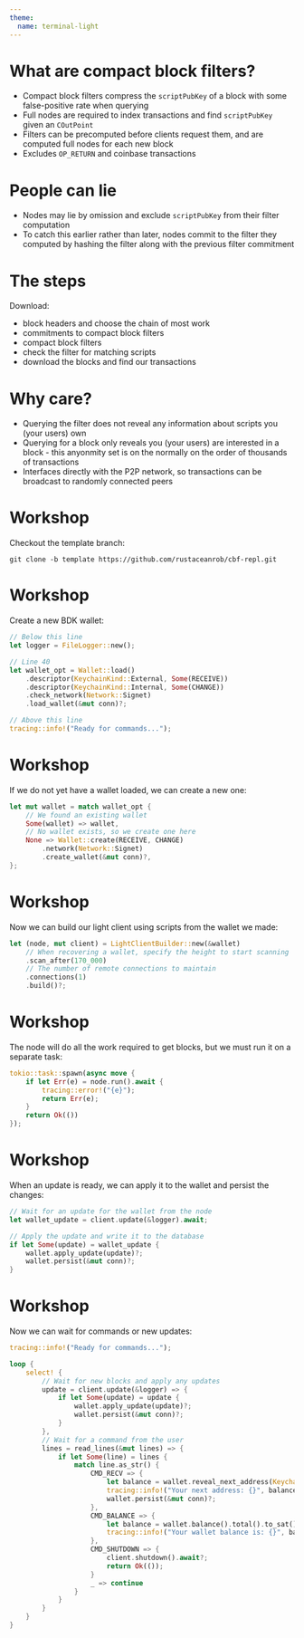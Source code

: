 ```yaml
---
theme:
  name: terminal-light
---
```


What are compact block filters?
===

* Compact block filters compress the `scriptPubKey` of a block with some false-positive rate when querying
* Full nodes are required to index transactions and find `scriptPubKey` given an `COutPoint`
* Filters can be precomputed before clients request them, and are computed full nodes for each new block
* Excludes `OP_RETURN` and coinbase transactions

<!-- end_slide -->

People can lie
===

* Nodes may lie by omission and exclude `scriptPubKey` from their filter computation
* To catch this earlier rather than later, nodes commit to the filter they computed by hashing the filter along with the previous filter commitment

<!-- end_slide -->

The steps
===

Download:

* block headers and choose the chain of most work
* commitments to compact block filters
* compact block filters
* check the filter for matching scripts
* download the blocks and find our transactions

<!-- end_slide -->

Why care?
===

* Querying the filter does not reveal any information about scripts you (your users) own
* Querying for a block only reveals you (your users) are interested in a block - this anyonmity set is on the normally on the order of thousands of transactions
* Interfaces directly with the P2P network, so transactions can be broadcast to randomly connected peers

<!-- end_slide -->

Workshop
===

Checkout the template branch: 

`
git clone -b template https://github.com/rustaceanrob/cbf-repl.git
`

<!-- end_slide -->

Workshop
===

Create a new BDK wallet:

```rust
// Below this line
let logger = FileLogger::new();

// Line 40
let wallet_opt = Wallet::load()
	.descriptor(KeychainKind::External, Some(RECEIVE))
	.descriptor(KeychainKind::Internal, Some(CHANGE))
	.check_network(Network::Signet)
	.load_wallet(&mut conn)?;

// Above this line
tracing::info!("Ready for commands...");
```

<!-- end_slide -->

Workshop
===

If we do not yet have a wallet loaded, we can create a new one: 

```rust
let mut wallet = match wallet_opt {
	// We found an existing wallet
	Some(wallet) => wallet,
	// No wallet exists, so we create one here
	None => Wallet::create(RECEIVE, CHANGE)
		.network(Network::Signet)
		.create_wallet(&mut conn)?,
};
```

<!-- end_slide -->

Workshop
===

Now we can build our light client using scripts from the wallet we made:

```rust
let (node, mut client) = LightClientBuilder::new(&wallet)
	// When recovering a wallet, specify the height to start scanning
	.scan_after(170_000)
	// The number of remote connections to maintain
	.connections(1)
	.build()?;
```

<!-- end_slide -->

Workshop
===

The node will do all the work required to get blocks, but we must run it on a separate task:

```rust
tokio::task::spawn(async move { 
	if let Err(e) = node.run().await {
		tracing::error!("{e}");
		return Err(e);
	}
	return Ok(())
});
```

<!-- end_slide -->

Workshop
===

When an update is ready, we can apply it to the wallet and persist the changes:

```rust
// Wait for an update for the wallet from the node
let wallet_update = client.update(&logger).await;

// Apply the update and write it to the database
if let Some(update) = wallet_update {
	wallet.apply_update(update)?;
	wallet.persist(&mut conn)?;
}
```

<!-- end_slide -->

Workshop
===

Now we can wait for commands or new updates:

```rust
tracing::info!("Ready for commands...");

loop {
	select! {
		// Wait for new blocks and apply any updates
		update = client.update(&logger) => {
			if let Some(update) = update {
				wallet.apply_update(update)?;
				wallet.persist(&mut conn)?;
			}
		},
		// Wait for a command from the user
		lines = read_lines(&mut lines) => {
			if let Some(line) = lines {
				match line.as_str() {
					CMD_RECV => {
						let balance = wallet.reveal_next_address(KeychainKind::External);
						tracing::info!("Your next address: {}", balance);
						wallet.persist(&mut conn)?;
					},
					CMD_BALANCE => {
						let balance = wallet.balance().total().to_sat();
						tracing::info!("Your wallet balance is: {}", balance);
					},
					CMD_SHUTDOWN => {
						client.shutdown().await?;
						return Ok(());
					}
					_ => continue
				}
			}
		}
	}
}
```

<!-- end_slide -->